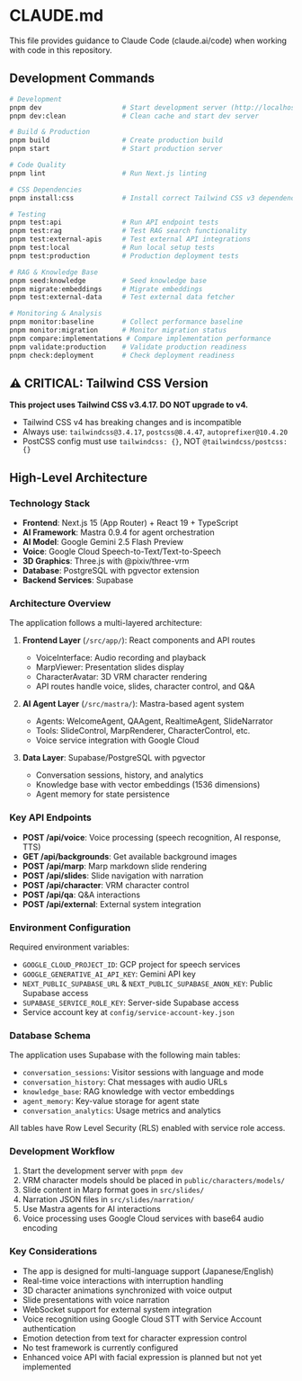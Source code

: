 # CLAUDE.md

This file provides guidance to Claude Code (claude.ai/code) when working with code in this repository.

## Development Commands

```bash
# Development
pnpm dev                    # Start development server (http://localhost:3000)
pnpm dev:clean              # Clean cache and start dev server

# Build & Production
pnpm build                  # Create production build
pnpm start                  # Start production server

# Code Quality
pnpm lint                   # Run Next.js linting

# CSS Dependencies
pnpm install:css            # Install correct Tailwind CSS v3 dependencies

# Testing
pnpm test:api               # Run API endpoint tests
pnpm test:rag               # Test RAG search functionality
pnpm test:external-apis     # Test external API integrations
pnpm test:local             # Run local setup tests
pnpm test:production        # Production deployment tests

# RAG & Knowledge Base
pnpm seed:knowledge         # Seed knowledge base
pnpm migrate:embeddings     # Migrate embeddings
pnpm test:external-data     # Test external data fetcher

# Monitoring & Analysis
pnpm monitor:baseline       # Collect performance baseline
pnpm monitor:migration      # Monitor migration status
pnpm compare:implementations # Compare implementation performance
pnpm validate:production    # Validate production readiness
pnpm check:deployment       # Check deployment readiness
```

## ⚠️ CRITICAL: Tailwind CSS Version

**This project uses Tailwind CSS v3.4.17. DO NOT upgrade to v4.**
- Tailwind CSS v4 has breaking changes and is incompatible
- Always use: `tailwindcss@3.4.17`, `postcss@8.4.47`, `autoprefixer@10.4.20`
- PostCSS config must use `tailwindcss: {}`, NOT `@tailwindcss/postcss: {}`

## High-Level Architecture

### Technology Stack
- **Frontend**: Next.js 15 (App Router) + React 19 + TypeScript
- **AI Framework**: Mastra 0.9.4 for agent orchestration
- **AI Model**: Google Gemini 2.5 Flash Preview
- **Voice**: Google Cloud Speech-to-Text/Text-to-Speech
- **3D Graphics**: Three.js with @pixiv/three-vrm
- **Database**: PostgreSQL with pgvector extension
- **Backend Services**: Supabase

### Architecture Overview

The application follows a multi-layered architecture:

1. **Frontend Layer** (`/src/app/`): React components and API routes
   - VoiceInterface: Audio recording and playback
   - MarpViewer: Presentation slides display
   - CharacterAvatar: 3D VRM character rendering
   - API routes handle voice, slides, character control, and Q&A

2. **AI Agent Layer** (`/src/mastra/`): Mastra-based agent system
   - Agents: WelcomeAgent, QAAgent, RealtimeAgent, SlideNarrator
   - Tools: SlideControl, MarpRenderer, CharacterControl, etc.
   - Voice service integration with Google Cloud

3. **Data Layer**: Supabase/PostgreSQL with pgvector
   - Conversation sessions, history, and analytics
   - Knowledge base with vector embeddings (1536 dimensions)
   - Agent memory for state persistence

### Key API Endpoints

- **POST /api/voice**: Voice processing (speech recognition, AI response, TTS)
- **GET /api/backgrounds**: Get available background images
- **POST /api/marp**: Marp markdown slide rendering
- **POST /api/slides**: Slide navigation with narration
- **POST /api/character**: VRM character control
- **POST /api/qa**: Q&A interactions
- **POST /api/external**: External system integration

### Environment Configuration

Required environment variables:
- `GOOGLE_CLOUD_PROJECT_ID`: GCP project for speech services
- `GOOGLE_GENERATIVE_AI_API_KEY`: Gemini API key
- `NEXT_PUBLIC_SUPABASE_URL` & `NEXT_PUBLIC_SUPABASE_ANON_KEY`: Public Supabase access
- `SUPABASE_SERVICE_ROLE_KEY`: Server-side Supabase access
- Service account key at `config/service-account-key.json`

### Database Schema

The application uses Supabase with the following main tables:
- `conversation_sessions`: Visitor sessions with language and mode
- `conversation_history`: Chat messages with audio URLs
- `knowledge_base`: RAG knowledge with vector embeddings
- `agent_memory`: Key-value storage for agent state
- `conversation_analytics`: Usage metrics and analytics

All tables have Row Level Security (RLS) enabled with service role access.

### Development Workflow

1. Start the development server with `pnpm dev`
2. VRM character models should be placed in `public/characters/models/`
3. Slide content in Marp format goes in `src/slides/`
4. Narration JSON files in `src/slides/narration/`
5. Use Mastra agents for AI interactions
6. Voice processing uses Google Cloud services with base64 audio encoding

### Key Considerations

- The app is designed for multi-language support (Japanese/English)
- Real-time voice interactions with interruption handling
- 3D character animations synchronized with voice output
- Slide presentations with voice narration
- WebSocket support for external system integration
- Voice recognition using Google Cloud STT with Service Account authentication
- Emotion detection from text for character expression control
- No test framework is currently configured
- Enhanced voice API with facial expression is planned but not yet implemented